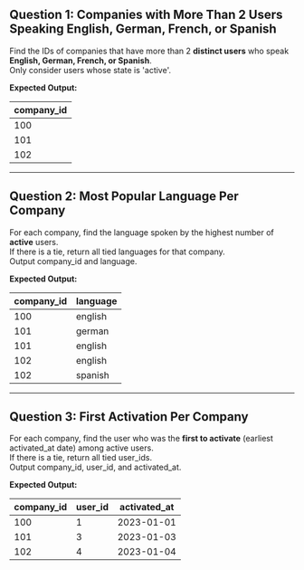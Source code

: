 ## Question 1: Companies with More Than 2 Users Speaking English, German, French, or Spanish

Find the IDs of companies that have more than 2 **distinct users** who speak **English, German, French, or Spanish**.  
Only consider users whose state is 'active'.

**Expected Output:**

| company_id |
|------------|
| 100        |
| 101        |
| 102        |

---

## Question 2: Most Popular Language Per Company

For each company, find the language spoken by the highest number of **active** users.  
If there is a tie, return all tied languages for that company.  
Output company_id and language.

**Expected Output:**

| company_id | language |
|------------|----------|
| 100        | english  |
| 101        | german   |
| 101        | english  |
| 102        | english  |
| 102        | spanish  |

---

## Question 3: First Activation Per Company

For each company, find the user who was the **first to activate** (earliest activated_at date) among active users.  
If there is a tie, return all tied user_ids.  
Output company_id, user_id, and activated_at.

**Expected Output:**

| company_id | user_id | activated_at |
|------------|---------|--------------|
| 100        | 1       | 2023-01-01   |
| 101        | 3       | 2023-01-03   |
| 102        | 4       | 2023-01-04   |
